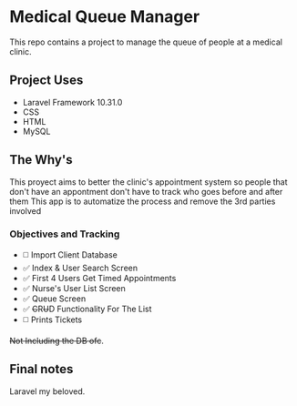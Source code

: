 # Medical Queue Manager

This repo contains a project to manage the queue of people at a medical clinic.

## Project Uses

  - Laravel Framework 10.31.0
  - CSS
  - HTML
  - MySQL

## The Why's

This proyect aims to better the clinic's appointment system so people that don't have an appontment don't have to track who goes before and after them
This app is to automatize the process and remove the 3rd parties involved

### Objectives and Tracking
- ◻️ Import Client Database
- ✅ Index & User Search Screen
- ✅ First 4 Users Get Timed Appointments
- ✅ Nurse's User List Screen
- ✅ Queue Screen
- ✅ ~~C~~R~~U~~D Functionality For The List
- ◻️ Prints Tickets

~~Not Including the DB ofc~~.

## Final notes

Laravel my beloved.
